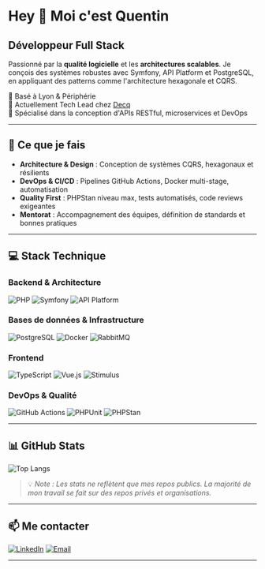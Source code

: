 # Hey 👋 Moi c'est Quentin

## Développeur Full Stack

Passionné par la **qualité logicielle** et les **architectures scalables**. Je conçois des systèmes robustes avec Symfony, API Platform et PostgreSQL, en appliquant des patterns comme l'architecture hexagonale et CQRS.

📍 Basé à Lyon & Périphérie  
💼 Actuellement Tech Lead chez [Decq](https://www.decq.com)  
🎯 Spécialisé dans la conception d'APIs RESTful, microservices et DevOps

---

## 🚀 Ce que je fais

- **Architecture & Design** : Conception de systèmes CQRS, hexagonaux et résilients
- **DevOps & CI/CD** : Pipelines GitHub Actions, Docker multi-stage, automatisation
- **Quality First** : PHPStan niveau max, tests automatisés, code reviews exigeantes
- **Mentorat** : Accompagnement des équipes, définition de standards et bonnes pratiques

---

## 💻 Stack Technique

### Backend & Architecture
![PHP](https://img.shields.io/badge/PHP-777BB4?style=for-the-badge&logo=php&logoColor=white)
![Symfony](https://img.shields.io/badge/Symfony-000000?style=for-the-badge&logo=symfony&logoColor=white)
![API Platform](https://img.shields.io/badge/API_Platform-38A3A5?style=for-the-badge&logo=api-platform&logoColor=white)

### Bases de données & Infrastructure
![PostgreSQL](https://img.shields.io/badge/PostgreSQL-316192?style=for-the-badge&logo=postgresql&logoColor=white)
![Docker](https://img.shields.io/badge/Docker-2496ED?style=for-the-badge&logo=docker&logoColor=white)
![RabbitMQ](https://img.shields.io/badge/RabbitMQ-FF6600?style=for-the-badge&logo=rabbitmq&logoColor=white)

### Frontend
![TypeScript](https://img.shields.io/badge/TypeScript-007ACC?style=for-the-badge&logo=typescript&logoColor=white)
![Vue.js](https://img.shields.io/badge/Vue.js-35495E?style=for-the-badge&logo=vue.js&logoColor=4FC08D)
![Stimulus](https://img.shields.io/badge/Stimulus-77E8B9?style=for-the-badge&logo=stimulus&logoColor=black)

### DevOps & Qualité
![GitHub Actions](https://img.shields.io/badge/GitHub_Actions-2088FF?style=for-the-badge&logo=github-actions&logoColor=white)
![PHPUnit](https://img.shields.io/badge/PHPUnit-366488?style=for-the-badge&logo=php&logoColor=white)
![PHPStan](https://img.shields.io/badge/PHPStan-4B5563?style=for-the-badge&logo=php&logoColor=white)

---

## 📊 GitHub Stats

![Top Langs](https://github-readme-stats.vercel.app/api/top-langs/?username=QuentinDess&layout=compact&theme=tokyonight)

> 💡 *Note : Les stats ne reflètent que mes repos publics. La majorité de mon travail se fait sur des repos privés et organisations.*

---

## 📫 Me contacter

[![LinkedIn](https://img.shields.io/badge/LinkedIn-0077B5?style=for-the-badge&logo=linkedin&logoColor=white)](https://www.linkedin.com/in/quentin-dessartine/)
[![Email](https://img.shields.io/badge/Email-D14836?style=for-the-badge&logo=gmail&logoColor=white)](mailto:quentin.dessartine@gmail.com)

---
